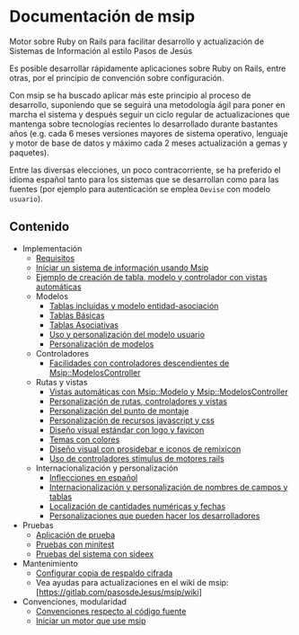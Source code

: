 # Documentación de msip

Motor sobre Ruby on Rails para facilitar desarrollo y actualización de 
Sistemas de Información al estilo Pasos de Jesús

Es posible desarrollar rápidamente aplicaciones sobre Ruby on Rails, entre 
otras, por  el principio de convención sobre configuración.

Con msip se ha buscado aplicar más este principio al proceso de desarrollo, 
suponiendo que se seguirá una metodología ágil para poner en marcha el sistema 
y después seguir un ciclo regular de actualizaciones que mantenga sobre 
tecnologías recientes lo desarrollado durante bastantes años (e.g. cada 
6 meses versiones mayores de sistema operativo, lenguaje y motor de base 
de datos y máximo cada 2 meses actualización a gemas y paquetes).

Entre las diversas elecciones, un poco contracorriente, se ha preferido el 
idioma español tanto para los sistemas que se desarrollan como para las 
fuentes  (por ejemplo para autenticación se emplea `Devise` con modelo 
`usuario`).


## Contenido

* Implementación
  * [Requisitos](requisitos.md)
  * [Iniciar un sistema de información usando Msip](iniciar-si-usando-msip.md)
  * [Ejemplo de creación de tabla, modelo y controlador con vistas automáticas](ejemplo-con-vistas-automaticas.md)
  * Modelos
    * [Tablas incluidas y modelo entidad-asociación](modelo-entidad-asociacion.md)
    * [Tablas Básicas](tablas-basicas.md)
    * [Tablas Asociativas](tablas-asociativas.md)
    * [Uso y personalización del modelo usuario](modelo-usuario.md)
    * [Personalización de modelos](personalizacion-de-modelos.md)
  * Controladores
    * [Facilidades con controladores descendientes de Msip::ModelosController](facilidades-controlador.md)
  * Rutas y vistas
    * [Vistas automáticas con Msip::Modelo y Msip::ModelosController](vistas-automaticas.md)
    * [Personalización de rutas, controladores y vistas](rutas-controladores-vistas.md)
    * [Personalización del punto de montaje](punto-de-montaje.md)
    * [Personalización de recursos javascript y css](recursos-javascript-y-css.md)
    * [Diseño visual estándar con logo y favicon](diseño-visual-logo-y-favicon.md)
    * [Temas con colores](temas.md)
    * [Diseño visual con prosidebar e iconos de remixicon](diseño-visual-prosidebar.md)
    * [Uso de controladores stimulus de motores rails](stimulus.md)
  * Internacionalización y personalización
    * [Inflecciones en español](inflecciones_espanol.md)
    * [Internacionalización y personalización de nombres de campos y tablas](internacionalizacion-nombres-campos-y-tablas.md)
    * [Localización de cantidades numéricas y fechas](localizacion-numeros-y-fechas.md)
    * [Personalizaciones que pueden hacer los desarrolladores](personalizaciones_desarrolladores.md)
* Pruebas
  * [Aplicación de prueba](aplicacion-de-prueba.md)
  * [Pruebas con minitest](pruebas-con-minitest.md)
  * [Pruebas del sistema con sideex](pruebas-al-sistema-con-sideex.md)
* Mantenimiento 
  * [Configurar copia de respaldo cifrada](respaldo-cifrado.md)
  * Vea ayudas para actualizaciones en el wiki de msip: [https://gitlab.com/pasosdeJesus/msip/wiki]
* Convenciones, modularidad
  * [Convenciones respecto al código fuente](convenciones.md)
  * [Iniciar un motor que use msip](iniciar-motor-con-msip.md)

